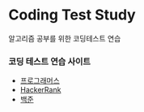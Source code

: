 # Coding Test Study

알고리즘 공부를 위한 코딩테스트 연습

### 코딩 테스트 연습 사이트

 - [프로그래머스](https://programmers.co.kr/learn/challenges)
 - [HackerRank](https://www.hackerrank.com/dashboard)
 - [백준](https://www.acmicpc.net/)
